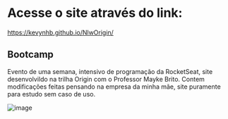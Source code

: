 # Acesse o site através do link:  
 
 https://kevynhb.github.io/NlwOrigin/
 
 ## Bootcamp
 Evento de uma semana, intensivo de programação da RocketSeat, site desenvolvildo na trilha Origin com o Professor Mayke Brito.
 Contem modificações feitas pensando na empresa da minha mãe, site puramente para estudo sem caso de uso.

![image](https://github.com/user-attachments/assets/debf42ca-3fbc-4796-bfb8-518308ddf949)
